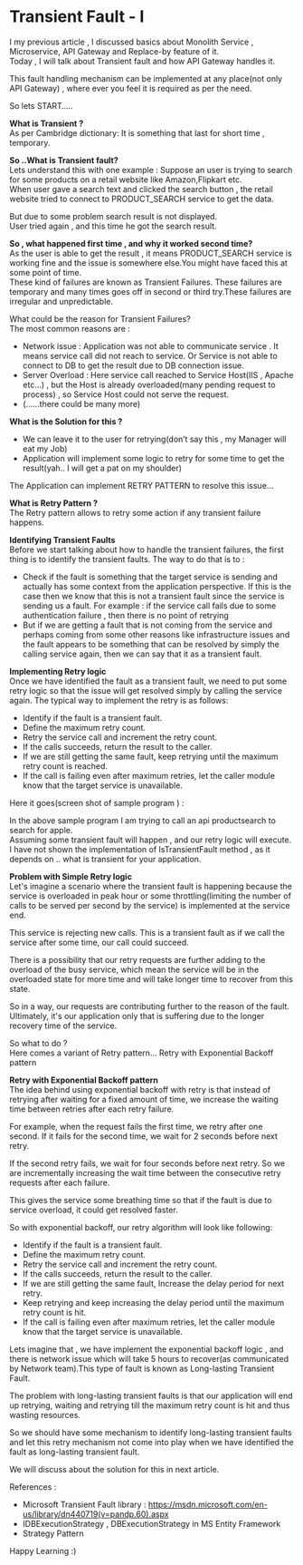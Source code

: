 # Transient Fault - I #  

I my previous article , I discussed basics about Monolith Service , Microservice, API Gateway and Replace-by feature of it.  
Today , I will talk about Transient fault and how API Gateway handles it. 

This fault handling mechanism can be implemented at any place(not only API Gateway) , where ever you feel it is required as per the need.  

So lets START…..  

**What is Transient ?**    
As per Cambridge dictionary: It is something that last for short time , temporary.

**So ..What is Transient fault?**  
Lets understand this with one example :
Suppose an user is trying to search for some products on a retail website like Amazon,Flipkart etc.  
When user gave a search text and clicked the search button , the retail website tried to connect to PRODUCT_SEARCH service to get the data.  

But due to some problem search result is not displayed.  
User tried again , and this time he got the search result.  

**So , what happened first time , and why it worked second time?**  
As the user is able to get the result , it means PRODUCT_SEARCH service is working fine and the issue is somewhere else.You might have faced this at some point of time.  
These kind of failures are known as Transient Failures. These failures are temporary and many times goes off in second or third try.These failures are irregular and unpredictable.  

What could be the reason for Transient Failures?  
The most common reasons are :  
* Network issue : Application was not able to communicate service . It means service call did not reach to service. Or Service is not able to connect to DB to get the result due to DB connection issue.  
* Server Overload : Here service call reached to Service Host(IIS , Apache etc…) , but the Host is already overloaded(many pending request to process) , so Service Host could not serve the request.  
* (……there could be many more)  

**What is the Solution for this ?**  
* We can leave it to the user for retrying(don’t say this , my Manager will eat my Job)  
* Application will implement some logic to retry for some time to get the result(yah.. I will get a pat on my shoulder)  

The Application can implement RETRY PATTERN to resolve this issue…  

**What is Retry Pattern ?**  
The Retry pattern allows to retry some action if any transient failure happens.  

**Identifying Transient Faults**  
Before we start talking about how to handle the transient failures, the first thing is to identify the transient faults. 
The way to do that is to :
* Check if the fault is something that the target service is sending and actually has some context from the application perspective. If this is the case then we know that this is not a transient fault since the service is sending us a fault.
For example : if the service call fails due to some authentication failure , then there is no point of retrying
* But if we are getting a fault that is not coming from the service and perhaps coming from some other reasons like infrastructure issues and the fault appears to be something that can be resolved by simply the calling service again, then we can say that it as a transient fault.

**Implementing Retry logic**  
Once we have identified the fault as a transient fault, we need to put some retry logic so that the issue will get resolved simply by calling the service again. 
The typical way to implement the retry is as follows:  
* Identify if the fault is a transient fault.  
* Define the maximum retry count.  
* Retry the service call and increment the retry count.  
* If the calls succeeds, return the result to the caller.  
* If we are still getting the same fault, keep retrying until the maximum retry count is reached.  
* If the call is failing even after maximum retries, let the caller module know that the target service is unavailable.  

Here it goes(screen shot of sample program ) :

In the above sample program I am trying to call an api productsearch to search for apple.  
Assuming some transient fault will happen , and our retry logic will execute.  
I have not shown the implementation of IsTransientFault method , as it depends on .. what is transient for your application.  

**Problem with Simple Retry logic**  
Let's imagine a scenario where the transient fault is happening because the service is overloaded in peak hour or some throttling(limiting the number of calls to be served per second by the service) is implemented at the service end.  

This service is rejecting new calls. This is a transient fault as if we call the service after some time, our call could succeed.  

There is a possibility that our retry requests are further adding to the overload of the busy service, which mean the service will be in the overloaded state for more time and will take longer time to recover from this state.  

So in a way, our requests are contributing further to the reason of the fault. Ultimately, it's our application only that is suffering due to the longer recovery time of the service.  

So what to do ?  
Here comes a variant of Retry pattern… Retry with Exponential Backoff pattern  

**Retry with Exponential Backoff pattern**  
The idea behind using exponential backoff with retry is that instead of retrying after waiting for a fixed amount of time, we increase the waiting time between retries after each retry failure.  

For example, when the request fails the first time, we retry after one second. If it fails for the second time, we wait for 2 seconds before next retry.  

If the second retry fails, we wait for four seconds before next retry. So we are incrementally increasing the wait time between the consecutive retry requests after each failure.  

This gives the service some breathing time so that if the fault is due to service overload, it could get resolved faster.  

So with exponential backoff, our retry algorithm will look like following:  
* Identify if the fault is a transient fault.  
* Define the maximum retry count.
* Retry the service call and increment the retry count.
* If the calls succeeds, return the result to the caller.
* If we are still getting the same fault, Increase the delay period for next retry.
* Keep retrying and keep increasing the delay period until the maximum retry count is hit.
* If the call is failing even after maximum retries, let the caller module know that the target service is unavailable.

Lets imagine that , we have implement the exponential backoff logic , and there is network issue which will take 5 hours to recover(as communicated by Network team).This type of fault is known as Long-lasting Transient Fault.  

The problem with long-lasting transient faults is that our application will end up retrying, waiting and retrying till the maximum retry count is hit and thus wasting resources.  

So we should have some mechanism to identify long-lasting transient faults and let this retry mechanism not come into play when we have identified the fault as long-lasting transient fault.  

We will discuss about the solution for this in next article.  


References :  
* Microsoft Transient Fault library : https://msdn.microsoft.com/en-us/library/dn440719(v=pandp.60).aspx  
* IDBExecutionStrategy , DBExecutionStrategy in MS Entity Framework  
* Strategy Pattern  

Happy Learning :)

